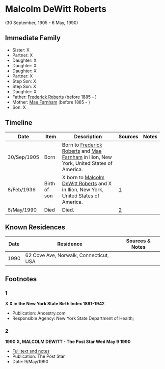 ﻿---
layout: person
subject_key: i21721539
permalink: /people/i21721539
---

# Malcolm DeWitt Roberts
(30 September, 1905 - 6 May, 1990)

## Immediate Family

* Sister: X
* Partner: X
* Daughter: X
* Daughter: X
* Daughter: X
* Partner: X
* Step Son: X
* Step Son: X
* Daughter: X
* Father: [Frederick Roberts](./@36552681@-frederick-roberts-b1885-d.md) (before 1885 - )
* Mother: [Mae Farnham](./@53003230@-mae-farnham-b1885-d.md) (before 1885 - )
* Son: X

## Timeline

Date | Item | Description | Sources | Notes
---|---|---|---|---
30/Sep/1905 | Born | Born to [Frederick Roberts](./@36552681@-frederick-roberts-b1885-d.md) and [Mae Farnham](./@53003230@-mae-farnham-b1885-d.md) in Ilion, New York, United States of America. |  | 
8/Feb/1936 | Birth of son | X born to [Malcolm DeWitt Roberts](./@21721539@-malcolm-dewitt-roberts-b1905-9-30-d1990-5-6.md) and X in Ilion, New York, United States of America. | [1](#1) | 
6/May/1990 | Died | Died. | [2](#2) | 

## Known Residences

Date | Residence | Sources & Notes
---|---|---
1990 | 62 Cove Ave, Norwalk, Connecticut, USA | 

## Footnotes

### 1

**X X in the New York State Birth Index 1881-1942**

* Publication: Ancestry.com
* Responsible Agency: New York State Department of Health;

### 2

**1990 X, MALCOLM DEWITT - The Post Star Wed May 9 1990**

* [Full text and notes](../sources/@93810194@-1990-roberts,-malcolm-dewitt-the-post-star-wed-may-9-1990.md)
* Publication: The Post Star
* Date: 9/May/1990

